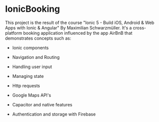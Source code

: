 # IonicBooking

This project is the result of the course "Ionic 5 - Build iOS, Android & Web Apps with Ionic & Angular" By Maximilian Schwarzmüller. 
It's a cross-platform booking application influenced by the app AirBnB that demonstrates concepts such as:

- Ionic components

- Navigation and Routing

- Handling user input

- Managing state

- Http requests

- Google Maps API's

- Capacitor and native features

- Authentication and storage with Firebase
